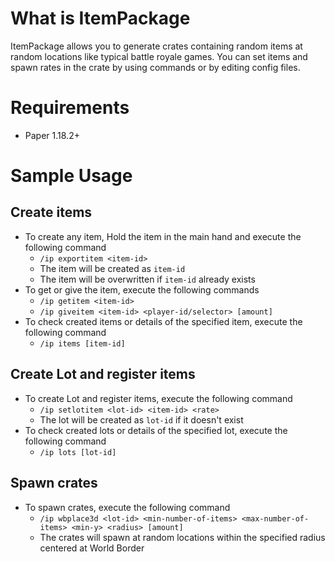 # What is ItemPackage
ItemPackage allows you to generate crates containing random items at random locations like typical battle royale games. You can set items and spawn rates in the crate by using commands or by editing config files.

# Requirements
- Paper 1.18.2+

# Sample Usage

## Create items
- To create any item, Hold the item in the main hand and execute the following command 
    - `/ip exportitem <item-id>`
    - The item will be created as `item-id`
    - The item will be overwritten if `item-id` already exists
- To get or give the item, execute the following commands
    - `/ip getitem <item-id>`
    - `/ip giveitem <item-id> <player-id/selector> [amount]`
- To check created items or details of the specified item, execute the following command
    - `/ip items [item-id]`

## Create Lot and register items
- To create Lot and register items, execute the following command 
    - `/ip setlotitem <lot-id> <item-id> <rate>`
    - The lot will be created as `lot-id` if it doesn't exist
- To check created lots or details of the specified lot, execute the following command
    - `/ip lots [lot-id]`
    
## Spawn crates
- To spawn crates, execute the following command
    - `/ip wbplace3d <lot-id> <min-number-of-items> <max-number-of-items> <min-y> <radius> [amount]`
    - The crates will spawn at random locations within the specified radius centered at World Border
